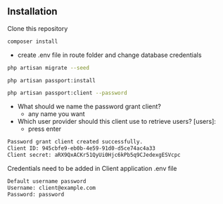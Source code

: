 ## Installation

Clone this repository

```bash
composer install
```
- create .env file in route folder and change database credentials
```bash
php artisan migrate --seed
```
```bash
php artisan passport:install
```
```bash
php artisan passport:client --password
```
- What should we name the password grant client?
    - any name you want
- Which user provider should this client use to retrieve users? [users]:
    - press enter
```bash
Password grant client created successfully.
Client ID: 945cbfe9-eb0b-4e59-91d0-d5ce74ac4a33
Client secret: aRX9QxACKr51QyUi0Hjc6kPb5q9CJedexgESVcpc
```
Credentials need to be added in Client application .env file

```bash
Default username password
Username: client@example.com
Password: password
```



